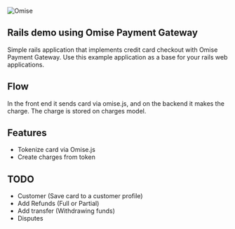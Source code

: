 ![Omise](https://omise-cdn.s3.amazonaws.com/artwork/powered_by_omise_bordered.png)

## Rails demo using Omise Payment Gateway

Simple rails application that implements credit card checkout with Omise Payment Gateway.
Use this example application as a base for your rails web applications.

## Flow

In the front end it sends card via omise.js, and on the backend it makes the charge.
The charge is stored on charges model.

## Features

- Tokenize card via Omise.js
- Create charges from token

## TODO

- Customer (Save card to a customer profile)
- Add Refunds (Full or Partial)
- Add transfer (Withdrawing funds)
- Disputes
